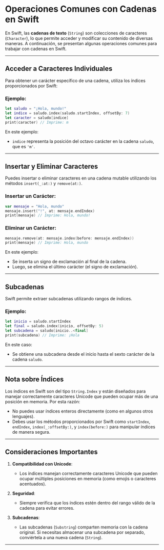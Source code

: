 # Operaciones Comunes con Cadenas en Swift

En Swift, las **cadenas de texto** (`String`) son colecciones de caracteres (`Character`), lo que permite acceder y modificar su contenido de diversas maneras. A continuación, se presentan algunas operaciones comunes para trabajar con cadenas en Swift.

---

## Acceder a Caracteres Individuales

Para obtener un carácter específico de una cadena, utiliza los índices proporcionados por Swift:

### Ejemplo:

```swift
let saludo = "¡Hola, mundo!"
let indice = saludo.index(saludo.startIndex, offsetBy: 7)
let caracter = saludo[indice]
print(caracter) // Imprime: m
```

En este ejemplo:
- `indice` representa la posición del octavo carácter en la cadena `saludo`, que es `'m'`.

---

## Insertar y Eliminar Caracteres

Puedes insertar o eliminar caracteres en una cadena mutable utilizando los métodos `insert(_:at:)` y `remove(at:)`.

### Insertar un Carácter:

```swift
var mensaje = "Hola, mundo"
mensaje.insert("!", at: mensaje.endIndex)
print(mensaje) // Imprime: Hola, mundo!
```

### Eliminar un Carácter:

```swift
mensaje.remove(at: mensaje.index(before: mensaje.endIndex))
print(mensaje) // Imprime: Hola, mundo
```

En este ejemplo:
- Se inserta un signo de exclamación al final de la cadena.
- Luego, se elimina el último carácter (el signo de exclamación).

---

## Subcadenas

Swift permite extraer subcadenas utilizando rangos de índices.

### Ejemplo:

```swift
let inicio = saludo.startIndex
let final = saludo.index(inicio, offsetBy: 5)
let subcadena = saludo[inicio..<final]
print(subcadena) // Imprime: ¡Hola
```

En este caso:
- Se obtiene una subcadena desde el inicio hasta el sexto carácter de la cadena `saludo`.

---

## Nota sobre Índices

Los índices en Swift son del tipo `String.Index` y están diseñados para manejar correctamente caracteres Unicode que pueden ocupar más de una posición en memoria. Por esta razón:
- No puedes usar índices enteros directamente (como en algunos otros lenguajes).
- Debes usar los métodos proporcionados por Swift como `startIndex`, `endIndex`, `index(_:offsetBy:)`, y `index(before:)` para manipular índices de manera segura.

---

## Consideraciones Importantes

1. **Compatibilidad con Unicode**:
   - Los índices manejan correctamente caracteres Unicode que pueden ocupar múltiples posiciones en memoria (como emojis o caracteres acentuados).

2. **Seguridad**:
   - Siempre verifica que los índices estén dentro del rango válido de la cadena para evitar errores.

3. **Subcadenas**:
   - Las subcadenas (`Substring`) comparten memoria con la cadena original. Si necesitas almacenar una subcadena por separado, conviértela a una nueva cadena (`String`).

---

